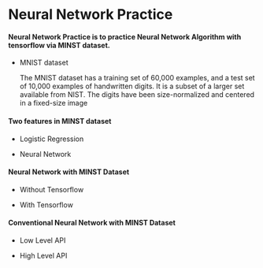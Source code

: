 # Neural Network Practice

#### Neural Network Practice is to practice Neural Network Algorithm with tensorflow via MINST dataset.

  * MNIST dataset
  
    The MNIST dataset has a training set of 60,000 examples, and a test set of 10,000 examples of handwritten digits. It is a subset of a larger set available from NIST. The digits have been size-normalized and centered in a fixed-size image
    
#### Two features in MINST dataset

   * Logistic Regression
   
   * Neural Network

#### Neural Network with MINST Dataset

   * Without Tensorflow
   
   * With Tensorflow


#### Conventional Neural Network with MINST Dataset
     
   * Low Level API
   
   * High Level API

